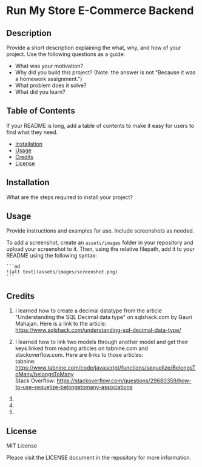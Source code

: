 # Run My Store E-Commerce Backend

## Description

Provide a short description explaining the what, why, and how of your project. Use the following questions as a guide:

- What was your motivation?
- Why did you build this project? (Note: the answer is not "Because it was a homework assignment.")
- What problem does it solve?
- What did you learn?

## Table of Contents

If your README is long, add a table of contents to make it easy for users to find what they need.

- [Installation](#installation)
- [Usage](#usage)
- [Credits](#credits)
- [License](#license)

## Installation

What are the steps required to install your project?

## Usage

Provide instructions and examples for use. Include screenshots as needed.

To add a screenshot, create an `assets/images` folder in your repository and upload your screenshot to it. Then, using the relative filepath, add it to your README using the following syntax:

    ```md
    ![alt text](assets/images/screenshot.png)
    ```

## Credits

1. I learned how to create a decimal datatype from the article "Understanding the SQL Decimal data type" on sqlshack.com by Gauri Mahajan.  Here is a link to the article: https://www.sqlshack.com/understanding-sql-decimal-data-type/ 

2. I learned how to link two models through another model and get their keys linked from reading articles on tabnine.com and stackoverflow.com.  Here are links to those articles: <br>
tabnine: https://www.tabnine.com/code/javascript/functions/sequelize/BelongsToMany/belongsToMany  <br>
Stack Overflow: https://stackoverflow.com/questions/29680359/how-to-use-sequelize-belongstomany-associations 

3.

4.

5.

## License

MIT License

Please visit the LICENSE document in the repository for more information.
